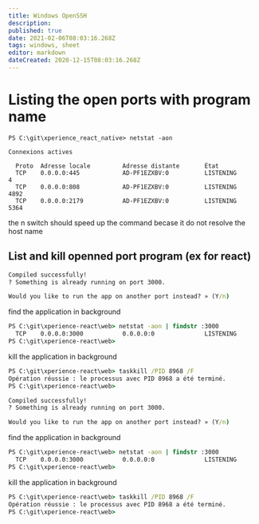 ```yaml
---
title: Windows OpenSSH
description: 
published: true
date: 2021-02-06T08:03:16.268Z
tags: windows, sheet
editor: markdown
dateCreated: 2020-12-15T08:03:16.268Z
---
```


# Listing the open ports with program name 
````
PS C:\git\xperience_react_native> netstat -aon

Connexions actives

  Proto  Adresse locale         Adresse distante       État
  TCP    0.0.0.0:445            AD-PF1EZXBV:0          LISTENING       4
  TCP    0.0.0.0:808            AD-PF1EZXBV:0          LISTENING       4892
  TCP    0.0.0.0:2179           AD-PF1EZXBV:0          LISTENING       5364
````
the n switch should speed up the command becase it do not resolve the host name

## List and kill openned port program (ex for react)

````cmd
Compiled successfully!
? Something is already running on port 3000.

Would you like to run the app on another port instead? » (Y/n)
````
find the application in background

````cmd
PS C:\git\xperience-react\web> netstat -aon | findstr :3000  
  TCP    0.0.0.0:3000           0.0.0.0:0              LISTENING       8968
PS C:\git\xperience-react\web>
````

kill the application in background

````cmd
PS C:\git\xperience-react\web> taskkill /PID 8968 /F 
Opération réussie : le processus avec PID 8968 a été terminé.
PS C:\git\xperience-react\web>
````

````cmd
Compiled successfully!
? Something is already running on port 3000.

Would you like to run the app on another port instead? » (Y/n)

````
find the application in background

````cmd
PS C:\git\xperience-react\web> netstat -aon | findstr :3000  
  TCP    0.0.0.0:3000           0.0.0.0:0              LISTENING       8968
PS C:\git\xperience-react\web>
````

kill the application in background

````cmd
PS C:\git\xperience-react\web> taskkill /PID 8968 /F 
Opération réussie : le processus avec PID 8968 a été terminé.
PS C:\git\xperience-react\web>
````


